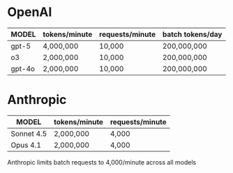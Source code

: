 # OpenAI

| MODEL    | tokens/minute | requests/minute | batch tokens/day |
| -------- | ------------- | --------------- | ---------------- |
| gpt-5    | 4,000,000     | 10,000          | 200,000,000      |
| o3       | 2,000,000     | 10,000          | 200,000,000      |
| gpt-4o   | 2,000,000     | 10,000          | 200,000,000      |

# Anthropic

| MODEL      | tokens/minute | requests/minute |
| ---------- | ------------- | --------------- |
| Sonnet 4.5 | 2,000,000     | 4,000           |
| Opus 4.1   | 2,000,000     | 4,000           |
Anthropic limits batch requests to 4,000/minute across all models